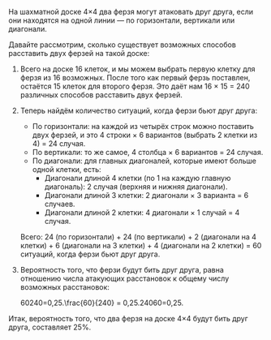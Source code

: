 На шахматной доске 4×4 два ферзя могут атаковать друг друга, если они находятся на одной линии — по горизонтали, вертикали или диагонали.

Давайте рассмотрим, сколько существует возможных способов расставить двух ферзей на такой доске:

1. Всего на доске 16 клеток, и мы можем выбрать первую клетку для ферзя из 16 возможных. После того как первый ферзь поставлен, остаётся 15 клеток для второго ферзя. Это даёт нам 16 × 15 = 240 различных способов расставить двух ферзей.
    
2. Теперь найдём количество ситуаций, когда ферзи бьют друг друга:
    
    - По горизонтали: на каждой из четырёх строк можно поставить двух ферзей, и это 4 строки × 6 вариантов (выбрать 2 клетки из 4) = 24 случая.
    - По вертикали: то же самое, 4 столбца × 6 вариантов = 24 случая.
    - По диагонали: для главных диагоналей, которые имеют больше одной клетки, есть:
        - Диагонали длиной 4 клетки (по 1 на каждую главную диагональ): 2 случая (верхняя и нижняя диагонали).
        - Диагонали длиной 3 клетки: 2 диагонали × 3 варианта = 6 случаев.
        - Диагонали длиной 2 клетки: 4 диагонали × 1 случай = 4 случая.
    
    Всего: 24 (по горизонтали) + 24 (по вертикали) + 2 (диагонали на 4 клетки) + 6 (диагонали на 3 клетки) + 4 (диагонали на 2 клетки) = 60 ситуаций, когда ферзи бьют друг друга.
    
3. Вероятность того, что ферзи будут бить друг друга, равна отношению числа атакующих расстановок к общему числу возможных расстановок:
    
    60240=0,25.\frac{60}{240} = 0,25.24060​=0,25.

Итак, вероятность того, что два ферзя на доске 4×4 будут бить друг друга, составляет 25%.